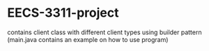 # EECS-3311-project

contains client class with different client types using builder pattern
(main.java contains an example on how to use program)
